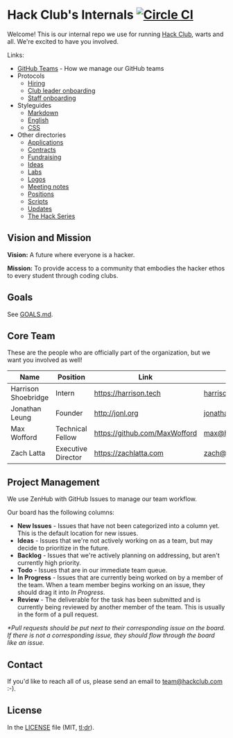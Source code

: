 # Hack Club's Internals [![Circle CI](https://circleci.com/gh/hackclub/meta.svg?style=svg)](https://circleci.com/gh/hackclub/meta)

Welcome! This is our internal repo we use for running
[Hack Club](https://hackclub.com), warts and all. We're excited to have you
involved.

Links:

- [GitHub Teams](github_teams.md) - How we manage our GitHub teams
- Protocols
  - [Hiring](hiring_protocol.md)
  - [Club leader onboarding](club_leader_onboarding_protocol.md)
  - [Staff onboarding](staff_onboarding_protocol.md)
- Styleguides
  - [Markdown](styleguides/markdown.md)
  - [English](styleguides/english.md)
  - [CSS](styleguides/css.md)
- Other directories
  - [Applications](applications)
  - [Contracts](contracts)
  - [Fundraising](fundraising)
  - [Ideas](ideas)
  - [Labs](labs)
  - [Logos](logos)
  - [Meeting notes](meetings)
  - [Positions](positions)
  - [Scripts](scripts)
  - [Updates](updates)
  - [The Hack Series](the_hack_series)

## Vision and Mission

**Vision:** A future where everyone is a hacker.

**Mission:** To provide access to a community that embodies the hacker ethos to
every student through coding clubs.

## Goals

See [GOALS.md](GOALS.md).

## Core Team

These are the people who are officially part of the organization, but we want
you involved as well!

| Name                | Position           | Link                          | Email                 |
| ------------------- | ------------------ | ----------------------------- | --------------------- |
| Harrison Shoebridge | Intern             | https://harrison.tech         | harrison@hackclub.com |
| Jonathan Leung      | Founder            | http://jonl.org               | jonathan@hackclub.com |
| Max Wofford         | Technical Fellow   | https://github.com/MaxWofford | max@hackclub.com      |
| Zach Latta          | Executive Director | https://zachlatta.com         | zach@hackclub.com     |

## Project Management

We use ZenHub with GitHub Issues to manage our team workflow.

Our board has the following columns:

- **New Issues** - Issues that have not been categorized into a column yet. This
  is the default location for new issues.
- **Ideas** - Issues that we're not actively working on as a team, but may
  decide to prioritize in the future.
- **Backlog** - Issues that we're actively planning on addressing, but aren't
  currently high priority.
- **Todo** - Issues that are in our immediate team queue.
- **In Progress** - Issues that are currently being worked on by a member of the
  team. When a team member begins working on an issue, they should drag it into
  _In Progress_.
- **Review** - The deliverable for the task has been submitted and is currently
  being reviewed by another member of the team. This is usually in the form of a
  pull request.

_*Pull requests should be put next to their corresponding issue on the board. If
there is not a corresponding issue, they should flow through the board like an
issue._

## Contact

If you'd like to reach all of us, please send an email to team@hackclub.com :-).

## License

In the [LICENSE](LICENSE) file (MIT,
[tl;dr](https://tldrlegal.com/license/mit-license)).
